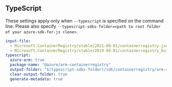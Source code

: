 ## TypeScript

These settings apply only when `--typescript` is specified on the command line.
Please also specify `--typescript-sdks-folder=<path to root folder of your azure-sdk-for-js clone>`.

``` yaml $(typescript)
input-file:
  - Microsoft.ContainerRegistry/stable/2021-09-01/containerregistry.json
  - Microsoft.ContainerRegistry/stable/2019-04-01/containerregistry_build.json
typescript:
  azure-arm: true
  package-name: "@azure/arm-containerregistry"
  output-folder: "$(typescript-sdks-folder)/sdk/containerregistry/arm-containerregistry"
  clear-output-folder: true
  generate-metadata: true
```
